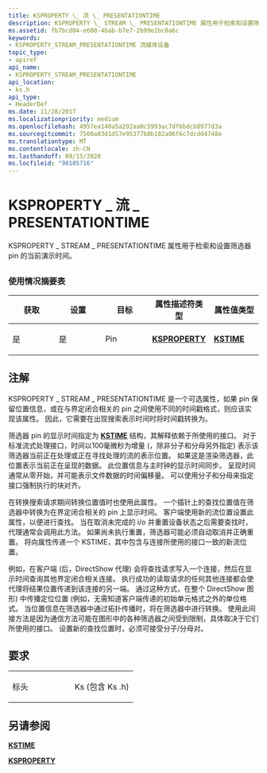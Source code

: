 ```yaml
---
title: KSPROPERTY \_ 流 \_ PRESENTATIONTIME
description: KSPROPERTY \_ STREAM \_ PRESENTATIONTIME 属性用于检索和设置筛选器 pin 的当前演示时间。
ms.assetid: fb7bcd04-e600-4bab-b7e7-2b99e2bc0a6c
keywords:
- KSPROPERTY_STREAM_PRESENTATIONTIME 流媒体设备
topic_type:
- apiref
api_name:
- KSPROPERTY_STREAM_PRESENTATIONTIME
api_location:
- ks.h
api_type:
- HeaderDef
ms.date: 11/28/2017
ms.localizationpriority: medium
ms.openlocfilehash: 4957ea140a5a292aa0c5993ac7df6bdcb8977d3a
ms.sourcegitcommit: 7500a03d1d57e95377b0b182a06f6c7dcdd4748e
ms.translationtype: MT
ms.contentlocale: zh-CN
ms.lasthandoff: 09/15/2020
ms.locfileid: "90105716"
---
```

# <a name="ksproperty_stream_presentationtime"></a>KSPROPERTY \_ 流 \_ PRESENTATIONTIME


KSPROPERTY \_ STREAM \_ PRESENTATIONTIME 属性用于检索和设置筛选器 pin 的当前演示时间。

## <span id="ddk_ksproperty_stream_presentationtime_ks"></span><span id="DDK_KSPROPERTY_STREAM_PRESENTATIONTIME_KS"></span>


### <a name="usage-summary-table"></a>使用情况摘要表

<table>
<colgroup>
<col width="20%" />
<col width="20%" />
<col width="20%" />
<col width="20%" />
<col width="20%" />
</colgroup>
<thead>
<tr class="header">
<th>获取</th>
<th>设置</th>
<th>目标</th>
<th>属性描述符类型</th>
<th>属性值类型</th>
</tr>
</thead>
<tbody>
<tr class="odd">
<td><p>是</p></td>
<td><p>是</p></td>
<td><p>Pin</p></td>
<td><p><a href="/windows-hardware/drivers/ddi/ks/ns-ks-ksidentifier" data-raw-source="[&lt;strong&gt;KSPROPERTY&lt;/strong&gt;](/windows-hardware/drivers/ddi/ks/ns-ks-ksidentifier)"><strong>KSPROPERTY</strong></a></p></td>
<td><p><a href="/windows-hardware/drivers/ddi/ks/ns-ks-kstime" data-raw-source="[&lt;strong&gt;KSTIME&lt;/strong&gt;](/windows-hardware/drivers/ddi/ks/ns-ks-kstime)"><strong>KSTIME</strong></a></p></td>
</tr>
</tbody>
</table>

 

<a name="remarks"></a>注解
-------

KSPROPERTY \_ STREAM \_ PRESENTATIONTIME 是一个可选属性，如果 pin 保留位置信息，或在与界定闭合相关的 pin 之间使用不同的时间戳格式，则应该实现该属性。 因此，它需要在出现搜索表示时间时将时间戳转换为。

筛选器 pin 的显示时间指定为 [**KSTIME**](/windows-hardware/drivers/ddi/ks/ns-ks-kstime) 结构，其解释依赖于所使用的接口。 对于标准流式处理接口，时间以100毫微秒为增量 (，除非分子和分母另外指定) 表示该筛选器当前正在处理或正在寻找处理的流的表示位置。 如果这是渲染筛选器，此位置表示当前正在呈现的数据。 此位置信息与主时钟的显示时间同步。 呈现时间通常从零开始，并可能表示文件数据的时间偏移量。 可以使用分子和分母来指定接口强制执行的块对齐。

在转换搜索请求期间转换位置值时也使用此属性。 一个插针上的查找位置值在筛选器中转换为在界定闭合相关的 pin 上显示时间。 客户端使用新的流位置设置此属性，以便进行查找。 当在取消未完成的 i/o 并重置设备状态之后需要查找时，代理通常会调用此方法。 如果尚未执行重置，筛选器可能必须自动取消并正确重置。 将向属性传递一个 KSTIME，其中包含与连接所使用的接口一致的新流位置。

例如，在客户端 (后，DirectShow 代理) 会将查找请求写入一个连接，然后在显示时间查询其他界定闭合相关连接。 执行成功的读取请求的任何其他连接都会使代理将结果位置传递到该连接的另一端。 通过这种方式，在整个 DirectShow 图形) 中传播定位位置 (例如，无需知道客户端传递的初始单元格式之外的单位格式。 当位置信息在筛选器中通过拓扑传播时，将在筛选器中进行转换。 使用此间接方法是因为通信方法可能在图形中的各种筛选器之间受到限制，具体取决于它们所使用的接口。 设置新的查找位置时，必须可接受分子/分母对。

<a name="requirements"></a>要求
------------

<table>
<colgroup>
<col width="50%" />
<col width="50%" />
</colgroup>
<tbody>
<tr class="odd">
<td><p>标头</p></td>
<td>Ks (包含 Ks .h) </td>
</tr>
</tbody>
</table>

## <a name="see-also"></a>另请参阅


[**KSTIME**](/windows-hardware/drivers/ddi/ks/ns-ks-kstime)

[**KSPROPERTY**](/windows-hardware/drivers/ddi/ks/ns-ks-ksidentifier)

